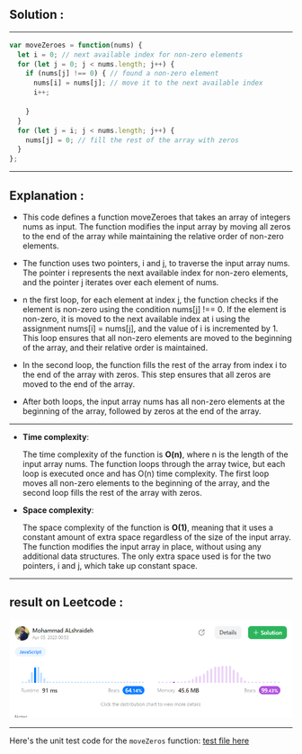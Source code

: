 ## Solution : 

----

```js
var moveZeroes = function(nums) {
  let i = 0; // next available index for non-zero elements
  for (let j = 0; j < nums.length; j++) {
    if (nums[j] !== 0) { // found a non-zero element
      nums[i] = nums[j]; // move it to the next available index
      i++;
     
    }
  }
  for (let j = i; j < nums.length; j++) {
    nums[j] = 0; // fill the rest of the array with zeros
  }
};
```
----

## Explanation : 
- This code defines a function moveZeroes that takes an array of integers nums as input.
  The function modifies the input array by moving all zeros to the end of the array
    while maintaining the relative order of non-zero elements.

- The function uses two pointers, i and j, to traverse the input array nums.
  The pointer i represents the next available index for non-zero elements,
    and the pointer j iterates over each element of nums.

- n the first loop, for each element at index j,
  the function checks if the element is non-zero using the condition nums[j] !== 0. If the element is non-zero,
  it is moved to the next available index at i using the assignment nums[i] = nums[j], and the value of i is incremented by 1.
  This loop ensures that all non-zero elements are moved to the beginning of the array, and their relative order is maintained.

- In the second loop, the function fills the rest of the array from index i to the end of the array with zeros.
  This step ensures that all zeros are moved to the end of the array.

- After both loops, the input array nums has all non-zero elements at the beginning of the array, followed by zeros at the end of the array.

---- 
- **Time complexity**:

    The time complexity of the function is **O(n)**,
      where n is the length of the input array nums.
The function loops through the array twice, but each loop is executed once and has O(n) time complexity.
The first loop moves all non-zero elements to the beginning of the array, and the second loop fills the rest of the array with zeros.

- **Space complexity**:

   The space complexity of the function is **O(1)**, 
   meaning that it uses a constant amount of extra space regardless of the size of the input array.
  The function modifies the input array in place, without using any additional data structures.
   The only extra space used is for the two pointers, i and j, which take up constant space.

-----

## result on Leetcode : 
   ![singleNumber](../assets/moveZeros.png)

---- 
Here's the unit test code for the `moveZeros` function:  [test file here](./moveZeros.test.js)
